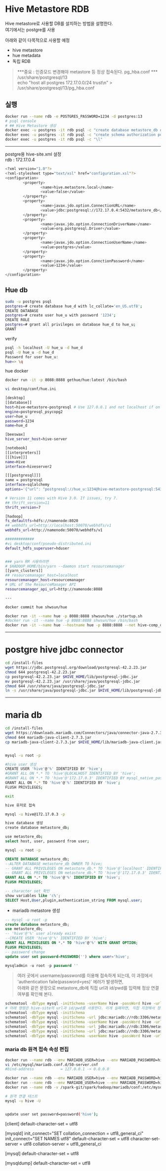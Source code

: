 # Hive Metastore RDB  
Hive metastore로 사용할 DB를 설치하는 방법을 설명한다.  
여기에서는 postgre를 사용  
  
아래와 같이 다목적으로 사용할 예정  
 - hive metastore 
 - hue metadata  
 - 독립 RDB  
> ***중요 : 인증모드 변경해야 metastore 등 정상 접속된다. pg_hba.conf ***  
/usr/share/postgresql/13  
echo "host all postgres 172.17.0.0/24 trust\n" > /usr/share/postgresql/13/pg_hba.conf
## 실행  
```bash
docker run --name rdb -e POSTGRES_PASSWORD=1234 -d postgres:13
# psql console 
# ## Hive Metastore 생성 
docker exec -u postgres -it rdb psql -c "create database metastore_db owner=postgres;"
docker exec -u postgres -it rdb psql -c "create schema authorization postgres;"
docker exec -u postgres -it rdb psql -c "\l"
```

---  

postgre용 hive-site.xml 설정  
rdb : 172.17.0.4  
```bash
<?xml version="1.0"?>
<?xml-stylesheet type="text/xsl" href="configuration.xsl"?>
<configuration>
        <property>
                <name>hive.metastore.local</name>
                <value>false</value>
        </property>
        <property>
                <name>javax.jdo.option.ConnectionURL</name>
                <value>jdbc:postgresql://172.17.0.4:5432/metastore_db</value>
        </property>
        <property>
                <name>javax.jdo.option.ConnectionDriverName</name>
                <value>org.postgresql.Driver</value>
        </property>
        <property>
                <name>javax.jdo.option.ConnectionUserName</name>
                <value>postgres</value>
        </property>
        <property>
                <name>javax.jdo.option.ConnctionPassword</name>
                <value>1234</value>
        </property>
</configuration>
```

## Hue db 
```bash
sudo -u postgres psql
postgres=# create database hue_d with lc_collate='en_US.utf8';
CREATE DATABASE
postgres=# create user hue_u with password '1234';
CREATE ROLE
postgres=# grant all privileges on database hue_d to hue_u;
GRANT
```
verify 
```bash
psql -h localhost -U hue_u -d hue_d
psql -U hue_u -d hue_d
Password for user hue_u:
hue=> \q
```

hue docker 
```bash
docker run -it -p 8088:8888 gethue/hue:latest /bin/bash

vi desktop/conf/hue.ini

[desktop]
[[database]]
host=hive-metastore-postgresql # Use 127.0.0.1 and not localhost if on the same host
engine=postgresql_psycopg2
user=hue_u
password=1234
name=hue_d

[beeswax]
hive_server_host=hive-server

[notebook]
[[interpreters]]
[[[hive]]]
name=Hive
interface=hiveserver2

[[[postgresql]]]
name = postgresql
interface=sqlalchemy
options='{"url": "postgresql://hue_u:1234@hive-metastore-postgresql:5432/hue_d"}'

# Version 11 comes with Hive 3.0. If issues, try 7.
## thrift_version=11
thrift_version=7

[hadoop]
fs_defaultfs=hdfs://namenode:8020
## webhdfs_url=http://localhost:50070/webhdfs/v1
webhdfs_url=http://namenode:50070/webhdfs/v1

#############
#vi desktop/conf/pseudo-distributed.ini
default_hdfs_superuser=hduser


### yarn RM 사용하려면 
# $HADOOP_HOME/bin/yarn --daemon start resourcemanager
[[yarn_clusters]]
## resourcemanager_host=localhost
resourcemanager_host=resourcemanager
# URL of the ResourceManager API
resourcemanager_api_url=http://namenode:8088

---  

docker commit hue shwsun/hue

docker run -it --name hue -p 8088:8888 shwsun/hue ./startup.sh
#docker run -it --name hue -p 8088:8888 shwsun/hue /bin/bash
docker run -it --name hue --hostname hue -p 8888:8888 --net hive-comp_default shwsun/hue:latest ./startup.sh
```

---  
# postgre hive jdbc connector 
```bash
cd /install-files
wget https://jdbc.postgresql.org/download/postgresql-42.2.23.jar  
chmod 644 postgresql-42.2.23.jar
cp postgresql-42.2.23.jar $HIVE_HOME/lib/postgresql-jdbc.jar
mv postgresql-42.2.23.jar /usr/share/java/postgresql-jdbc.jar
chmod 644 /usr/share/java/postgresql-jdbc.jar
ln -s /usr/share/java/postgresql-jdbc.jar $HIVE_HOME/lib/postgresql-jdbc.jar
```

---  
# maria db 
```bash
cd /install-files
wget https://downloads.mariadb.com/Connectors/java/connector-java-2.7.3/mariadb-java-client-2.7.3.jar
chmod 644 mariadb-java-client-2.7.3.jar
cp mariadb-java-client-2.7.3.jar $HIVE_HOME/lib/mariadb-java-client.jar


mysql -u root -p

#hive user 생성
CREATE USER 'hive'@'%' IDENTIFIED BY 'hive';
#GRANT ALL ON *.* TO 'hive'@LOCALHOST IDENTIFIED BY 'hive';
#GRANT ALL ON *.* TO 'hive'@'172.17.0.3' IDENTIFIED BY mysql_native_password  'hive';
GRANT ALL ON *.* TO 'hive'@'%' IDENTIFIED BY 'hive';
FLUSH PRIVILEGES;

exit

hive 유저로 접속

mysql -u hive@172.17.0.3 -p

hive database 생성
create database metastore_db;

use metastore_db;
select host, user, password from user;

```

```bash
mysql -u root -p
```
```sql
CREATE DATABASE metastore_db;
--ALTER DATABASE metastore_db OWNER TO hive;
-- GRANT ALL PRIVILEGES ON metastore_db.* TO 'hive'@'localhost' IDENTIFIED BY 'hive';
-- GRANT ALL PRIVILEGES ON metastore_db.* TO 'hive'@'172.17.0.3' IDENTIFIED BY 'hive';
GRANT ALL ON *.* TO 'hive'@'%' IDENTIFIED BY 'hive';
FLUSH PRIVILEGES;

-- character set 확인 
show variables like 'c%';
SELECT Host,User,plugin,authentication_string FROM mysql.user;
```

- mariadb metastore 생성 
```sql
-- mysql -u root -p
create database metastore_db;
use metastore_db;
-- 'hive'@'%' user already exist
--CREATE USER 'hive'@'%' IDENTIFIED BY 'hive'; 
GRANT ALL PRIVILEGES ON *.* TO 'hive'@'%' WITH GRANT OPTION;
FLUSH PRIVILEGES;
-- password change  
update user set password=PASSWORD('') where user='hive';

mysqladmin -u root -p password ''
```


> 여러 곳에서 username/password를 이용해 접속하게 되는데, 이 과정에서 'authentication faile(password=yes)' 에러가 발생하면,  
> 아래와 같은 문장으로 metastore_db에 직접 url과 id/pwd를 입력해 정상 연결 여부를 확인해 본다.  
```bash
schematool -dbType mysql -initSchema -userName hive -passWord hive -url jdbc:mariadb://rdb:3306/metastore_db?createDatabaseIfNotExist=true&passwordCharacterEncoding=utf8 
# 아래 명령은 hive-site의 url과 id/pwd를 사용한다. 이게 실패하면, 직접 지정해서 정보가 정확한 지 확인. US-ASCII
schematool -dbType mysql -initSchema 
schematool -dbType mysql -initSchema -url jdbc:mariadb://rdb:3306/metastore_db?passwordCharacterEncoding=utf8 
schematool -dbType mysql -initSchema -userName hive -passWord hive -url jdbc:mariadb://rdb:3306/metastore_db
schematool -dbType mysql -initSchema -url jdbc:mariadb://rdb:3306/metastore_db?passwordCharacterEncoding=utf8mb4
schematool -dbType mysql -initSchema -url jdbc:mariadb://rdb:3306/metastore_db?passwordCharacterEncoding=latin1
schematool -dbType mysql -initSchema -userName hive -passWord hive -url jdbc:mariadb://rdb:3306/metastore_db?passwordCharacterEncoding=utf8 

```


### maria db 원격 접속 속성 편집 
```bash
docker run --name rdb --env MARIADB_USER=hive --env MARIADB_PASSWORD=hive --env MARIADB_ROOT_PASSWORD=hive -it mariadb:10.5 /bin/bash
vi /etc/mysql/mariadb.conf.d/50-server.cnf 
#bind-address            = 127.0.0.1 -> 0.0.0.0

docker run --name rdb --env MARIADB_USER=hive --env MARIADB_PASSWORD=hive --env MARIADB_ROOT_PASSWORD=hive -d shwsun/hdfs-maria
docker run --name rdb --env MARIADB_USER=hive --env MARIADB_PASSWORD=hive --env MARIADB_ROOT_PASSWORD=hive -d mariadb:10.2.37-bionic
docker run --name rdb -v /spark-git/spark/hadoop/mariadb/conf:/etc/mysql/mariadb.conf.d -e MARIADB_ROOT_PASSWORD=hive --env MARIADB_USER=hive --env MARIADB_PASSWORD=hive -d mariadb:10.5

# 원격 연결 테스트 
mysql -u hive -U


update user set password=password('hive');
```
[client]
default-character-set = utf8

[mysqld]
init_connect="SET collation_connection = utf8_general_ci"
init_connect="SET NAMES utf8"
default-character-set = utf8
character-set-server = utf8 
collation-server = utf8_general_ci 

[mysql]
default-character-set = utf8

[mysqldump]
default-character-set = utf8 


